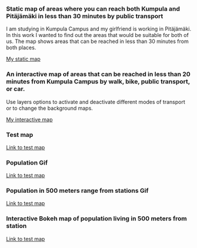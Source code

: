 ### Static map of areas where you can reach both Kumpula and Pitäjämäki in less than 30 minutes by public transport

I am studying in Kumpula Campus and my girlfriend is working in Pitäjämäki. In this work I wanted to find out the areas that would be suitable for both of us. The map shows areas that can be reached in less than 30 minutes from both places.

[My static map](https://autogis-2019.github.io/exercise-5-Saukkoriipi/travel_times.png)

### An interactive map of areas that can be reached in less than 20 minutes from Kumpula Campus by walk, bike, public transport, or car.

Use layers options to activate and deactivate different modes of transport or to change the background maps.

[My interactive map](https://autogis-2019.github.io/exercise-5-Saukkoriipi/Kumpula_travel_times.html)

### Test map
[Link to test map](https://autogis-2018.github.io/exercise-5-VuokkoH/test_map.html)

### Population Gif
[Link to test map](https://github.com/Saukkoriipi/StationsPopulation/Population.gif)

### Population in 500 meters range from stations Gif
[Link to test map](https://github.com/Saukkoriipi/StationsPopulation/StationsPopulation.gif)

### Interactive Bokeh map of population living in 500 meters from station
[Link to test map](https://github.com/Saukkoriipi/StationsPopulation/StationsPopulation.html)
